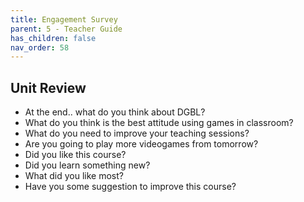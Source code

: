 ```yaml
---
title: Engagement Survey
parent: 5 - Teacher Guide
has_children: false
nav_order: 58
---
```

## Unit Review
- At the end.. what do you think about DGBL?
- What do you think is the best attitude using games in classroom?
- What do you need to improve your teaching sessions?
- Are you going to play more videogames from tomorrow?
- Did you like this course?
- Did you learn something new?
- What did you like most?
- Have you some suggestion to improve this course?

